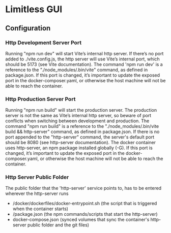 # Limitless GUI

## Configuration

### Http Development Server Port

Running "npm run dev" will start Vite’s internal http server. If there’s no port added to ./vite.config.js, the http server will use Vite’s internal port, which should be 5173 (see Vite documentation). The command 'npm run dev' is a reference to the "./node_modules/.bin/vite" command, as defined in package.json. If this port is changed, it’s important to update the exposed port in the docker-composer.yaml, or otherwise the host machine will not be able to reach the container.

### Http Production Server Port

Running "npm run build" will start the production server. The production server is not the same as Vite’s internal http server, so beware of port conflicts when switching between development and production. The command "npm run build" is a reference to the "./node_modules/.bin/vite build && http-server" command, as defined in package.json. If there is no port appended to the "http-server" command, the server's default port should be 8080 (see http-server documentation). The docker container uses http-server, an npm package installed globally (-G). If this port is changed, it’s important to update the exposed port in the docker-composer.yaml, or otherwise the host machine will not be able to reach the container.

### Http Server Public Folder

The public folder that the 'http-server' service points to, has to be entered wherever the http-server runs
- /docker/dockerfiles/docker-entrypoint.sh (the script that is triggered when the container starts)
- /package.json (the npm commands/scripts that start the http-server)
- docker-compose.json (synced volumes that sync the container's http-server public folder and the git files)